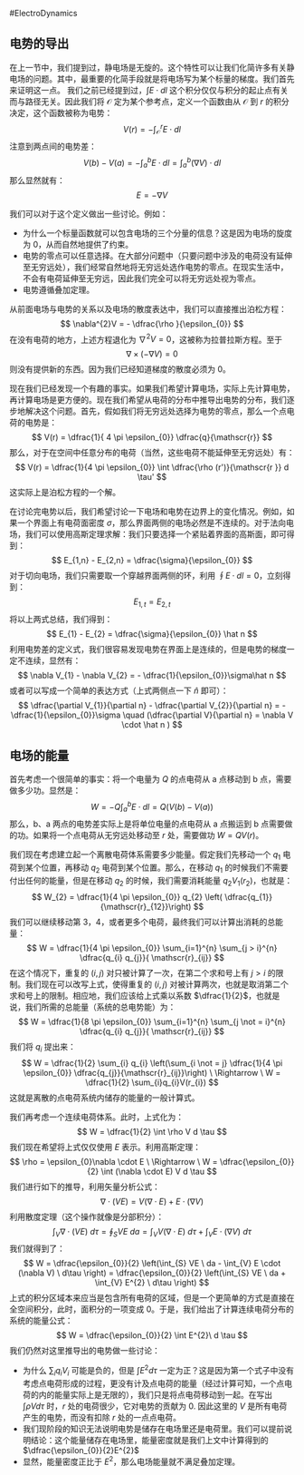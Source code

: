 #ElectroDynamics 

## 电势的导出
在上一节中，我们提到过，静电场是无旋的。这个特性可以让我们化简许多有关静电场的问题。其中，最重要的化简手段就是将电场写为某个标量的梯度。我们首先来证明这一点。
我们之前已经提到过，$\int E \cdot dl$ 这个积分仅仅与积分的起止点有关而与路径无关。因此我们将 $\mathcal{O}$ 定为某个参考点，定义一个函数由从 $\mathcal{O}$ 到 $r$ 的积分决定，这个函数被称为电势：
$$
V(r) = - \int_{\mathcal{O}}^{r} E \cdot dl 
$$
注意到两点间的电势差：
$$
V(b) - V(a) = - \int_{a}^{b} E \cdot dl  = \int_{a}^{b} (\nabla V) \cdot dl  
$$
那么显然就有：
$$
E = - \nabla V
$$

我们可以对于这个定义做出一些讨论。例如：
- 为什么一个标量函数就可以包含电场的三个分量的信息？这是因为电场的旋度为 0，从而自然地提供了约束。
- 电势的零点可以任意选择。在大部分问题中（只要问题中涉及的电荷没有延伸至无穷远处），我们经常自然地将无穷远处选作电势的零点。在现实生活中，不会有电荷延伸至无穷远，因此我们完全可以将无穷远处视为零点。
- 电势遵循叠加定理。

从前面电场与电势的关系以及电场的散度表达中，我们可以直接推出泊松方程：
$$
\nabla^{2}V  =   - \dfrac{\rho }{\epsilon_{0}}
$$
在没有电荷的地方，上述方程退化为 $\nabla^{2}V = 0$，这被称为拉普拉斯方程。至于
$$
\nabla \times (-  \nabla V) = 0
$$
则没有提供新的东西。因为我们已经知道梯度的散度必须为 0。

现在我们已经发现一个有趣的事实。如果我们希望计算电场，实际上先计算电势，再计算电场是更方便的。现在我们希望从电荷的分布中推导出电势的分布，我们逐步地解决这个问题。首先，假如我们将无穷远处选择为电势的零点，那么一个点电荷的电势是：
$$
V(r) = \dfrac{1}{ 4 \pi \epsilon_{0}} \dfrac{q}{\mathscr{r}}
$$
那么，对于在空间中任意分布的电荷（当然，这些电荷不能延伸至无穷远处）有：
$$
V(r) = \dfrac{1}{4 \pi \epsilon_{0}} \int \dfrac{\rho (r')}{\mathscr{r }} d \tau'
$$
这实际上是泊松方程的一个解。

在讨论完电势以后，我们希望讨论一下电场和电势在边界上的变化情况。例如，如果一个界面上有电荷面密度 $\sigma$，那么界面两侧的电场必然是不连续的。对于法向电场，我们可以使用高斯定理求解：我们只要选择一个紧贴着界面的高斯面，即可得到：
$$
E_{1,n} - E_{2,n} = \dfrac{\sigma}{\epsilon_{0}}
$$
 对于切向电场，我们只需要取一个穿越界面两侧的环，利用 $\oint E \cdot dl=0$，立刻得到：
$$
E_{1,t} = E_{2,t}
$$
将以上两式总结，我们得到：
$$
E_{1} - E_{2} = \dfrac{\sigma}{\epsilon_{0}} \hat n 
$$
利用电势差的定义式，我们很容易发现电势在界面上是连续的，但是电势的梯度一定不连续，显然有：
$$
\nabla V_{1} - \nabla V_{2} = - \dfrac{1}{\epsilon_{0}}\sigma\hat n 
$$
或者可以写成一个简单的表达方式（上式两侧点一下 $\hat n$ 即可）：
$$
\dfrac{\partial V_{1}}{\partial n} - \dfrac{\partial V_{2}}{\partial n} = - \dfrac{1}{\epsilon_{0}}\sigma  \quad (\dfrac{\partial V}{\partial n} = \nabla V \cdot \hat n ) 
$$

## 电场的能量
首先考虑一个很简单的事实：将一个电量为 $Q$ 的点电荷从 a 点移动到 b 点，需要做多少功。显然是：
$$
W = - Q \int_{a}^{b} E \cdot dl = Q(V(b)-  V(a))
$$
那么，b、a 两点的电势差实际上是将单位电量的点电荷从 a 点搬运到 b 点需要做的功。如果将一个点电荷从无穷远处移动至 $r$ 处，需要做功 $W = QV(r)$。

我们现在考虑建立起一个离散电荷体系需要多少能量。假定我们先移动一个 $q_{1}$ 电荷到某个位置，再移动 $q_{2}$ 电荷到某个位置。那么，在移动 $q_{1}$ 的时候我们不需要付出任何的能量，但是在移动 $q_{2}$ 的时候，我们需要消耗能量 $q_{2}V_{1}(r_{2})$，也就是：
$$
W_{2} = \dfrac{1}{4 \pi \epsilon_{0}} q_{2} \left( \dfrac{q_{1}}{\mathscr{r}_{12}}\right)
$$
我们可以继续移动第 3，4，或者更多个电荷，最终我们可以计算出消耗的总能量：
$$
W = \dfrac{1}{4 \pi \epsilon_{0}} \sum_{i=1}^{n} \sum_{j > i}^{n} \dfrac{q_{i} q_{j}}{ \mathscr{r}_{ij}}
$$
在这个情况下，重复的 $(i,j)$ 对只被计算了一次，在第二个求和号上有 $j>i$ 的限制。我们现在可以改写上式，使得重复的 $(i,j)$ 对被计算两次，也就是取消第二个求和号上的限制。相应地，我们应该给上式乘以系数 $\dfrac{1}{2}$，也就是说，我们所需的总能量（系统的总电势能）为：
$$
W = \dfrac{1}{8 \pi \epsilon_{0}} \sum_{i=1}^{n} \sum_{j \not =  i}^{n} \dfrac{q_{i} q_{j}}{ \mathscr{r}_{ij}}
$$
我们将 $q_{i}$ 提出来：
$$
W = \dfrac{1}{2} \sum_{i} q_{i} \left(\sum_{i \not = j} \dfrac{1}{4 \pi \epsilon_{0}} \dfrac{q_{j}}{\mathscr{r}_{ij}}\right) \ \Rightarrow \ W = \dfrac{1}{2} \sum_{i}q_{i}V(r_{i})
$$
这就是离散的点电荷系统内储存的能量的一般计算式。

我们再考虑一个连续电荷体系。此时，上式化为：
$$
W = \dfrac{1}{2} \int \rho V d \tau 
$$
我们现在希望将上式仅仅使用 $E$ 表示。利用高斯定理：
$$
\rho = \epsilon_{0}\nabla \cdot E \ \Rightarrow \ W = \dfrac{\epsilon_{0}}{2} \int (\nabla  \cdot E) V d \tau 
$$
我们进行如下的推导，利用矢量分析公式：
$$
\nabla \cdot (VE) = V(\nabla \cdot E) + E \cdot (\nabla V)
$$
利用散度定理（这个操作就像是分部积分）：
$$
\int_{V} \nabla  \cdot (V E) \  d \tau = \oint_{S} VE\  da = \int_{V} V(\nabla \cdot E) \ d \tau + \int_{V} E \cdot(\nabla V) \ d\tau
$$
我们就得到了：
$$
W = \dfrac{\epsilon_{0}}{2} \left(\int_{S} VE \  da - \int_{V} E \cdot (\nabla V) \ d\tau  \right) = \dfrac{\epsilon_{0}}{2} \left(\int_{S} VE \  da + \int_{V} E^{2} \ d\tau  \right) 
$$
上式的积分区域本来应当是包含所有电荷的区域，但是一个更简单的方式是直接在全空间积分，此时，面积分的一项变成 0。于是，我们给出了计算连续电荷分布的系统的能量公式：
$$
W = \dfrac{\epsilon_{0}}{2} \int E^{2}\  d \tau
$$
我们仍然对这里推导出的电势做一些讨论：
- 为什么 $\sum_{i}q_{i}V_{i}$ 可能是负的，但是 $\int E^{2} d \tau$ 一定为正？这是因为第一个式子中没有考虑点电荷形成的过程，更没有计及点电荷的能量（经过计算可知，一个点电荷的内的能量实际上是无限的），我们只是将点电荷移动到一起。在写出 $\int \rho V d \tau$ 时，$r$ 处的电荷很少，它对电势的贡献为 0. 因此这里的 $V$ 是所有电荷产生的电势，而没有扣除 $r$ 处的一点点电荷。
- 我们现阶段的知识无法说明电势是储存在电场里还是电荷里。我们可以提前说明结论：这个能量储存在电场里，能量密度就是我们上文中计算得到的 $\dfrac{\epsilon_{0}}{2}E^{2}$
- 显然，能量密度正比于 $E^{2}$，那么电场能量就不满足叠加定理。

